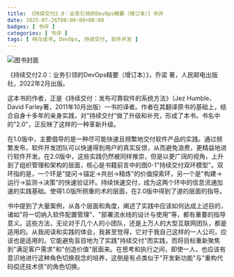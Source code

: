 ```yaml
---
title: 《持续交付2.0：业务引领的DevOps精要（增订本）》书评
date: 2025-07-26T08:00:00+08:00
badges: [ 书评 ]
categories: [ 书评 ]
tags: [ 响马读书, DevOps, 持续交付, 软件开发 ]
---
```


<div class="p-3 text-center">
  <img class="img-fluid" src="/images/2025/0726/book-cover.png" alt="图书封面">
</div>

《持续交付2.0：业务引领的DevOps精要（增订本）》，乔梁 著，人民邮电出版社，2022年2月出版。

这本书的作者，正是《持续交付：发布可靠软件的系统方法》（Jez Humble、David Farley著，2011年10月出版）一书的译者。作者在其翻译原书的基础上，结合自身十多年的亲身实践，对"持续交付"做了升级和补充，形成了本书。书名中的"2.0"，正反映了这样的一种革新升级。

在1.0版中，主要倡导的是一种尽可能快速且频繁地交付软件产品的实践。通过频繁发布，软件开发团队可以快速得到用户的真实反馈，从而避免浪费，更精益地进行软件开发。在2.0版中，这些实践仍然被同样推崇，但是以更广阔的视角，上升到了组织管理和架构的层面，核心是书籍前言中的图0-1"持续交付双环模型"。双环指的是，一个环是"提问->锚定->共创->精炼"的价值探索环，另一个是"构建->运行->监测->决策"的快速验证环。持续快速交付，成为这两个环中的信息流通加速的实践基础。使得1.0版所侧重的术的层面，在2.0版中得到了道的层面的指导。

书中提到了大量案例，从各个层面和角度，阐述了实践中应该如何达成上述目的，诸如"将一切纳入软件配置管理"、"部署流水线的设计与使用"等，都有重要的指导意义。这些方法，无论对于几个人的小团队，还是上万人的大型互联网团队，都是适用的。从我阅读和实践的体会，我甚至觉得，它对于我自己这样的一人公司，应该也是适用的。它能避免盲目地为了实践"持续交付"而实践，而将目标重新聚焦到"满足客户需求"和"创造价值"层面来。在思考和执行之间，即使一人，也应该有意识地进行这种角色切换观念的培养，这倒是有点类似于"开发新功能"与"重构代码偿还技术债"的角色切换。

